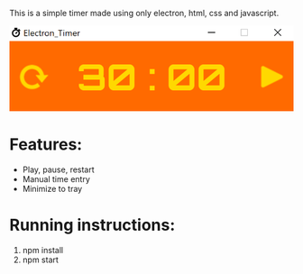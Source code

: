 ﻿This is a simple timer made using only electron, html, css and javascript.

![Screenshot](assets/screenshots/main.PNG)

Features:
===
* Play, pause, restart
* Manual time entry
* Minimize to tray

Running instructions:
===
1. npm install
2. npm start
